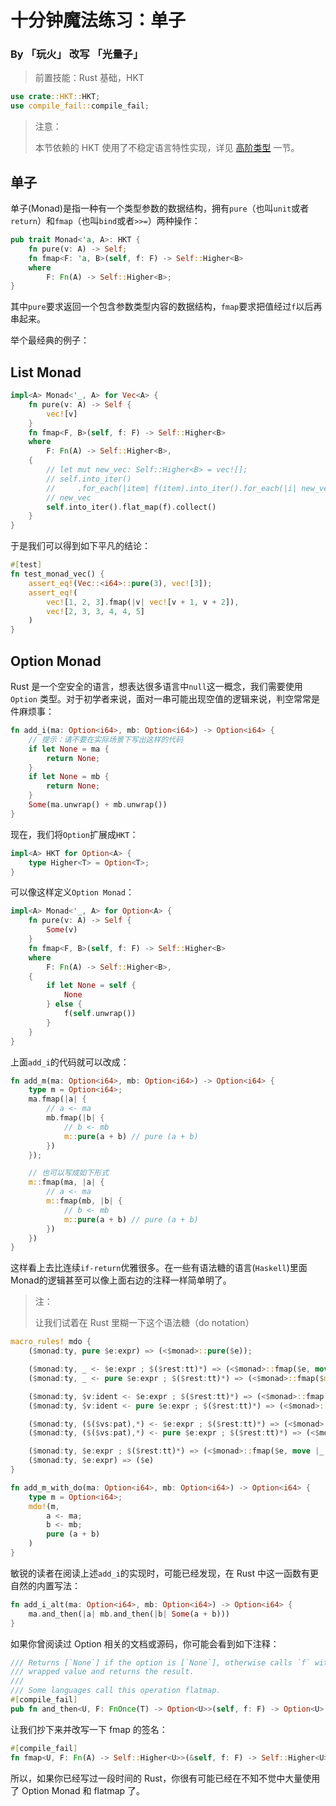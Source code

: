 # 十分钟魔法练习：单子

### By 「玩火」 改写 「光量子」

> 前置技能：Rust 基础，HKT

```rust
use crate::HKT::HKT;
use compile_fail::compile_fail;
```

> 注意：
>
> 本节依赖的 HKT 使用了不稳定语言特性实现，详见 [高阶类型](HKT.md) 一节。

## 单子

单子(Monad)是指一种有一个类型参数的数据结构，拥有`pure`（也叫`unit`或者`return`）和`fmap`（也叫`bind`或者`>>=`）两种操作：

```rust
pub trait Monad<'a, A>: HKT {
    fn pure(v: A) -> Self;
    fn fmap<F: 'a, B>(self, f: F) -> Self::Higher<B>
    where
        F: Fn(A) -> Self::Higher<B>;
}
```

其中`pure`要求返回一个包含参数类型内容的数据结构，`fmap`要求把值经过`f`以后再串起来。

举个最经典的例子：

## List Monad

```rust
impl<A> Monad<'_, A> for Vec<A> {
    fn pure(v: A) -> Self {
        vec![v]
    }
    fn fmap<F, B>(self, f: F) -> Self::Higher<B>
    where
        F: Fn(A) -> Self::Higher<B>,
    {
        // let mut new_vec: Self::Higher<B> = vec![];
        // self.into_iter()
        //     .for_each(|item| f(item).into_iter().for_each(|i| new_vec.push(i)));
        // new_vec
        self.into_iter().flat_map(f).collect()
    }
}
```

于是我们可以得到如下平凡的结论：

```rust
#[test]
fn test_monad_vec() {
    assert_eq!(Vec::<i64>::pure(3), vec![3]);
    assert_eq!(
        vec![1, 2, 3].fmap(|v| vec![v + 1, v + 2]),
        vec![2, 3, 3, 4, 4, 5]
    )
}
```

## Option Monad

Rust 是一个空安全的语言，想表达很多语言中`null`这一概念，我们需要使用 `Option` 类型。对于初学者来说，面对一串可能出现空值的逻辑来说，判空常常是件麻烦事：

```rust
fn add_i(ma: Option<i64>, mb: Option<i64>) -> Option<i64> {
    // 提示：请不要在实际场景下写出这样的代码
    if let None = ma {
        return None;
    }
    if let None = mb {
        return None;
    }
    Some(ma.unwrap() + mb.unwrap())
}
```

现在，我们将`Option`扩展成`HKT`：

```rust
impl<A> HKT for Option<A> {
    type Higher<T> = Option<T>;
}
```

可以像这样定义`Option Monad`：

```rust
impl<A> Monad<'_, A> for Option<A> {
    fn pure(v: A) -> Self {
        Some(v)
    }
    fn fmap<F, B>(self, f: F) -> Self::Higher<B>
    where
        F: Fn(A) -> Self::Higher<B>,
    {
        if let None = self {
            None
        } else {
            f(self.unwrap())
        }
    }
}
```

上面`add_i`的代码就可以改成：

```rust
fn add_m(ma: Option<i64>, mb: Option<i64>) -> Option<i64> {
    type m = Option<i64>;
    ma.fmap(|a| {
        // a <- ma
        mb.fmap(|b| {
            // b <- mb
            m::pure(a + b) // pure (a + b)
        })
    });

    // 也可以写成如下形式
    m::fmap(ma, |a| {
        // a <- ma
        m::fmap(mb, |b| {
            // b <- mb
            m::pure(a + b) // pure (a + b)
        })
    })
}
```

这样看上去比连续`if-return`优雅很多。在一些有语法糖的语言(`Haskell`)里面Monad的逻辑甚至可以像上面右边的注释一样简单明了。

> 注：
>
> 让我们试着在 Rust 里糊一下这个语法糖（do notation）

```rust
macro_rules! mdo {
    ($monad:ty, pure $e:expr) => (<$monad>::pure($e));

    ($monad:ty, _ <- $e:expr ; $($rest:tt)*) => (<$monad>::fmap($e, move |_| mdo!($monad, $($rest)*)));
    ($monad:ty, _ <- pure $e:expr ; $($rest:tt)*) => (<$monad>::fmap($monad::pure($e), move |_| mdo!($monad, $($rest)*)));

    ($monad:ty, $v:ident <- $e:expr ; $($rest:tt)*) => (<$monad>::fmap($e, move |$v| mdo!($monad, $($rest)*)));
    ($monad:ty, $v:ident <- pure $e:expr ; $($rest:tt)*) => (<$monad>::fmap($monad::pure($e), move |$v| mdo!($monad, $($rest)*)));

    ($monad:ty, ($($vs:pat),*) <- $e:expr ; $($rest:tt)*) => (<$monad>::fmap($e, move |($($vs),*)| mdo!($monad, $($rest)*)));
    ($monad:ty, ($($vs:pat),*) <- pure $e:expr ; $($rest:tt)*) => (<$monad>::fmap($monad::pure($e), move |($($vs),*)| mdo!($monad, $($rest)*)));

    ($monad:ty, $e:expr ; $($rest:tt)*) => (<$monad>::fmap($e, move |_| mdo!($monad, $($rest)*)));
    ($monad:ty, $e:expr) => ($e)
}

fn add_m_with_do(ma: Option<i64>, mb: Option<i64>) -> Option<i64> {
    type m = Option<i64>;
    mdo!(m,
        a <- ma;
        b <- mb;
        pure (a + b)
    )
}
```

敏锐的读者在阅读上述`add_i`的实现时，可能已经发现，在 Rust 中这一函数有更自然的内置写法：

```rust
fn add_i_alt(ma: Option<i64>, mb: Option<i64>) -> Option<i64> {
    ma.and_then(|a| mb.and_then(|b| Some(a + b)))
}
```

如果你曾阅读过 Option 相关的文档或源码，你可能会看到如下注释：

```rust
/// Returns [`None`] if the option is [`None`], otherwise calls `f` with the
/// wrapped value and returns the result.
///
/// Some languages call this operation flatmap.
#[compile_fail]
pub fn and_then<U, F: FnOnce(T) -> Option<U>>(self, f: F) -> Option<U> {}
```

让我们抄下来并改写一下 fmap 的签名：
```rust
#[compile_fail]
fn fmap<U, F: Fn(A) -> Self::Higher<U>>(&self, f: F) -> Self::Higher<U> {}
```

所以，如果你已经写过一段时间的 Rust，你很有可能已经在不知不觉中大量使用了 Option Monad 和 flatmap 了。
